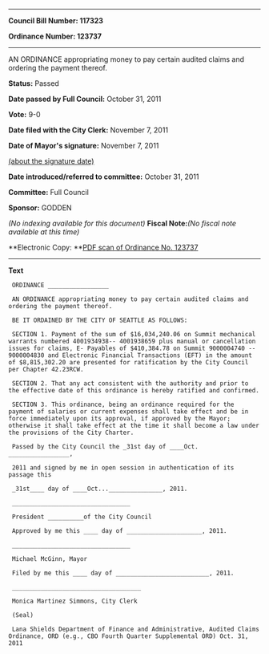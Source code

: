 

********

**Council Bill Number: 117323**
   
**Ordinance Number: 123737**
********

 AN ORDINANCE appropriating money to pay certain audited claims and ordering the payment thereof.

**Status:** Passed
   
**Date passed by Full Council:** October 31, 2011
   
**Vote:** 9-0
   
**Date filed with the City Clerk:** November 7, 2011
   
**Date of Mayor's signature:** November 7, 2011
   
[(about the signature date)](/~public/approvaldate.htm)
   
   
   
**Date introduced/referred to committee:** October 31, 2011
   
**Committee:** Full Council
   
**Sponsor:** GODDEN
   
   
_(No indexing available for this document)_
**Fiscal Note:**_(No fiscal note available at this time)_

**Electronic Copy: **[PDF scan of Ordinance No. 123737](/~archives/Ordinances/Ord_123737.pdf)

********

**Text**
   
```
 ORDINANCE _________________

 AN ORDINANCE appropriating money to pay certain audited claims and ordering the payment thereof.

 BE IT ORDAINED BY THE CITY OF SEATTLE AS FOLLOWS:

 SECTION 1. Payment of the sum of $16,034,240.06 on Summit mechanical warrants numbered 4001934938-- 4001938659 plus manual or cancellation issues for claims, E- Payables of $410,384.78 on Summit 9000004740 -- 9000004830 and Electronic Financial Transactions (EFT) in the amount of $8,815,302.20 are presented for ratification by the City Council per Chapter 42.23RCW.

 SECTION 2. That any act consistent with the authority and prior to the effective date of this ordinance is hereby ratified and confirmed.

 SECTION 3. This ordinance, being an ordinance required for the payment of salaries or current expenses shall take effect and be in force immediately upon its approval, if approved by the Mayor; otherwise it shall take effect at the time it shall become a law under the provisions of the City Charter.

 Passed by the City Council the _31st day of ____Oct. _________________,

 2011 and signed by me in open session in authentication of its passage this

 _31st____ day of ____Oct..._______________, 2011.

 _________________________________

 President __________of the City Council

 Approved by me this ____ day of _____________________, 2011.

 _________________________________

 Michael McGinn, Mayor

 Filed by me this ____ day of __________________________, 2011.

 ____________________________________

 Monica Martinez Simmons, City Clerk

 (Seal)

 Lana Shields Department of Finance and Administrative, Audited Claims Ordinance, ORD (e.g., CBO Fourth Quarter Supplemental ORD) Oct. 31, 2011

```
